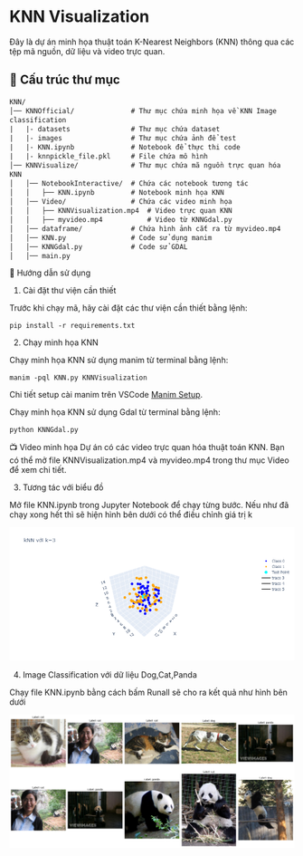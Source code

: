 # KNN Visualization

Đây là dự án minh họa thuật toán K-Nearest Neighbors (KNN) thông qua các tệp mã nguồn, dữ liệu và video trực quan.

## 📁 Cấu trúc thư mục
```
KNN/
│── KNNOfficial/              # Thư mục chứa minh họa về KNN Image classification
|   |- datasets               # Thư mục chứa dataset   
|   |- images                 # Thư mục chứa ảnh để test
|   |- KNN.ipynb              # Notebook để thực thi code
|   |- knnpickle_file.pkl     # File chứa mô hình
│── KNNVisualize/             # Thư mục chứa mã nguồn trực quan hóa KNN
│   │── NotebookInteractive/  # Chứa các notebook tương tác
│   │   ├── KNN.ipynb         # Notebook minh họa KNN
│   │── Video/                # Chứa các video minh họa
│   │   ├── KNNVisualization.mp4  # Video trực quan KNN
│   │   ├── myvideo.mp4           # Video từ KNNGdal.py
│   │── dataframe/            # Chứa hình ảnh cắt ra từ myvideo.mp4
│   │── KNN.py                # Code sử dụng manim
│   │── KNNGdal.py            # Code sử GDAL
│   │── main.py               
```
🚀 Hướng dẫn sử dụng

1. Cài đặt thư viện cần thiết

Trước khi chạy mã, hãy cài đặt các thư viện cần thiết bằng lệnh:
```
pip install -r requirements.txt 
```

2. Chạy minh họa KNN

Chạy minh họa KNN sử dụng manim từ terminal bằng lệnh:
```
manim -pql KNN.py KNNVisualization
```
Chi tiết setup cài manim trên VSCode [Manim Setup](https://www.youtube.com/watch?v=ib-I3ayqFaw).

Chạy minh họa KNN sử dụng Gdal từ terminal bằng lệnh:
```
python KNNGdal.py

```
📺 Video minh họa
Dự án có các video trực quan hóa thuật toán KNN. Bạn có thể mở file KNNVisualization.mp4 và myvideo.mp4 trong thư mục Video để xem chi tiết.

3. Tương tác với biểu đồ

Mở file KNN.ipynb trong Jupyter Notebook để chạy từng bước.
Nếu như đã chạy xong hết thì sẽ hiện hình bên dưới có thể điều chỉnh giá trị k

![alt text](/KNN/KNNVisualize/NotebookInteractive/newplot.png "Title")

4. Image Classification với dữ liệu Dog,Cat,Panda

Chạy file KNN.ipynb bằng cách bấm Runall sẽ cho ra kết quả như hình bên dưới

![alt text](/KNN/KNNOfficial/output.png "Title")
